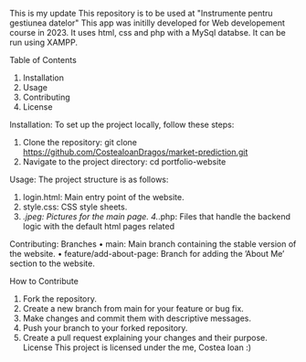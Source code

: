 This is my update
This repository is to be used at "Instrumente pentru gestiunea datelor"
This app was initilly developed for Web developement course in 2023. It uses html, css and php with a MySql databse. It can be run using XAMPP.

Table of Contents
1. Installation
2. Usage
3. Contributing
4. License

Installation: To set up the project locally, follow these steps:
1. Clone the repository:
git clone https://github.com/CosteaIoanDragos/market-prediction.git
2. Navigate to the project directory:
cd portfolio-website

Usage: The project structure is as follows:
1. login.html: Main entry point of the website.
2. style.css:  CSS style sheets.
3. *.jpeg: Pictures for the main page.
4.*.php: Files that handle the backend logic with the default html pages related
   
Contributing:
Branches
• main: Main branch containing the stable version of the website.
• feature/add-about-page: Branch for adding the ’About Me’ section to
the website.



How to Contribute
1. Fork the repository.
2. Create a new branch from main for your feature or bug fix.
3. Make changes and commit them with descriptive messages.
4. Push your branch to your forked repository.
5. Create a pull request explaining your changes and their purpose.
License This project is licensed under the me, Costea Ioan :)
